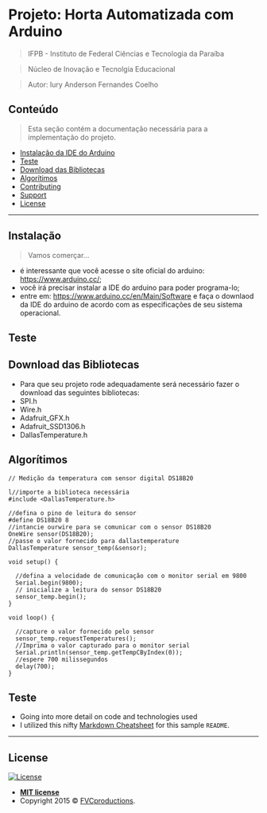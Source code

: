 
# Projeto: Horta Automatizada com Arduino

> IFPB -  Instituto de Federal Ciências e Tecnologia da Paraíba 

> Núcleo de Inovação e Tecnolgia Educacional

> Autor: Iury Anderson Fernandes Coelho


## Conteúdo

> Esta seção contém a documentação necessária para a implementação do projeto.

- [Instalação da IDE do Arduino](#instalacao)
- [Teste](#teste)
- [Download das Bibliotecas](#download)
- [Algorítimos](#materiais)
- [Contributing](#contributing)
- [Support](#support)
- [License](#license)

---
## Instalação 

> Vamos comerçar...

- é interessante que você acesse o site oficial do arduino: https://www.arduino.cc/;
- você irá precisar instalar a IDE do arduino para poder programa-lo;
- entre em: https://www.arduino.cc/en/Main/Software e faça o downlaod da IDE do arduino de acordo com as especificações de seu sistema operacional.

## Teste 


## Download das Bibliotecas

- Para que seu projeto rode adequadamente será necessário fazer o download das seguintes bibliotecas: 
- SPI.h
- Wire.h
- Adafruit_GFX.h
- Adafruit_SSD1306.h
- DallasTemperature.h

## Algorítimos

```c/c++
// Medição da temperatura com sensor digital DS18B20 

l//importe a biblioteca necessária
#include <DallasTemperature.h>

//defina o pino de leitura do sensor
#define DS18B20 8
//intancie ourwire para se comunicar com o sensor DS18B20
OneWire sensor(DS18B20);
//passe o valor fornecido para dallastemperature
DallasTemperature sensor_temp(&sensor);

void setup() {
  
  //defina a velocidade de comunicação com o monitor serial em 9800
  Serial.begin(9800);
  // inicialize a leitura do sensor DS18B20
  sensor_temp.begin();
}

void loop() {
  
  //capture o valor fornecido pelo sensor
  sensor_temp.requestTemperatures();
  //Imprima o valor capturado para o monitor serial
  Serial.println(sensor_temp.getTempCByIndex(0));
  //espere 700 milissegundos
  delay(700);
}
```


## Teste 

- Going into more detail on code and technologies used
- I utilized this nifty <a href="https://github.com/adam-p/markdown-here/wiki/Markdown-Cheatsheet" target="_blank">Markdown Cheatsheet</a> for this sample `README`.

---



## License

[![License](http://img.shields.io/:license-mit-blue.svg?style=flat-square)](http://badges.mit-license.org)

- **[MIT license](http://opensource.org/licenses/mit-license.php)**
- Copyright 2015 © <a href="http://fvcproductions.com" target="_blank">FVCproductions</a>.
